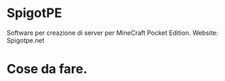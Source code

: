 # SpigotPE
Software per creazione di server per MineCraft Pocket Edition. Website: Spigotpe.net
# Cose da fare.

